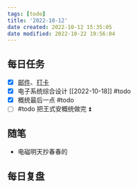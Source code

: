 ```yaml
---
tags: [todo]
title: '2022-10-12'
date created: 2022-10-12 15:35:05
date modified: 2022-10-22 19:56:04
---
```


## 每日任务

- [x] [邮件](https://email.ustc.edu.cn/coremail/)、[打卡](https://weixine.ustc.edu.cn/2020/login)
- [x] 电子系统综合设计 [[2022-10-18]] #todo
- [x] 概统最后一点 #todo
- [ ] #todo 把王式安概统做完 ⏫

## 随笔

- 电磁明天抄春春的

## 每日复盘
